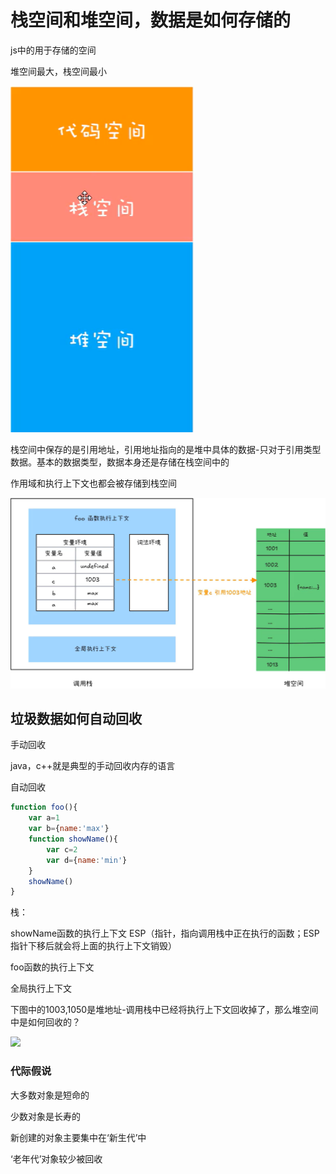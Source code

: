 # 栈空间和堆空间，数据是如何存储的

js中的用于存储的空间

堆空间最大，栈空间最小

![](../../assets/browserPrinciple/12.png)

栈空间中保存的是引用地址，引用地址指向的是堆中具体的数据-只对于引用类型数据。基本的数据类型，数据本身还是存储在栈空间中的

作用域和执行上下文也都会被存储到栈空间

![](../../assets/browserPrinciple/13.png)

## 垃圾数据如何自动回收

手动回收

java，c++就是典型的手动回收内存的语言

自动回收

```javascript
function foo(){
    var a=1
    var b={name:'max'}
    function showName(){
        var c=2
        var d={name:'min'}
    }
    showName()
}
```

栈：

showName函数的执行上下文       ESP（指针，指向调用栈中正在执行的函数；ESP指针下移后就会将上面的执行上下文销毁）

foo函数的执行上下文

全局执行上下文

下图中的1003,1050是堆地址-调用栈中已经将执行上下文回收掉了，那么堆空间中是如何回收的？

![](E:\ddddkw.github.io\docs\assets\browserPrinciple\14.png)

### 代际假说

大多数对象是短命的

少数对象是长寿的

新创建的对象主要集中在‘新生代’中

‘老年代’对象较少被回收























